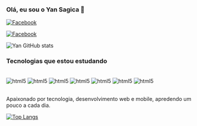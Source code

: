 ### Olá, eu sou o Yan Sagica 👋

[![Facebook](https://img.shields.io/badge/Facebook-1877F2?style=for-the-badge&logo=facebook&logoColor=white)](https://www.facebook.com/YanSagica/)

[![Facebook](https://img.shields.io/badge/Instagram-E4405F?style=for-the-badge&logo=instagram&logoColor=white)](https://www.instagram.com/yansagica/)

![Yan GitHub stats](https://github-readme-stats.vercel.app/api?username=yansagica&show_icons=true&theme=dracula)

### Tecnologias que estou estudando

<div style="display: inline_block"><br/>
    <img align="center" alt="html5" src="https://img.shields.io/badge/HTML5-E34F26?style=for-the-badge&logo=html5&logoColor=white">
    <img align="center" alt="html5" src="https://img.shields.io/badge/CSS3-1572B6?style=for-the-badge&logo=css3&logoColor=white">
    <img align="center" alt="html5" src="https://img.shields.io/badge/JavaScript-F7DF1E?style=for-the-badge&logo=javascript&logoColor=black">
    <img align="center" alt="html5" src="https://img.shields.io/badge/Node.js-43853D?style=for-the-badge&logo=node.js&logoColor=white">
    <img align="center" alt="html5" src="https://img.shields.io/badge/TypeScript-007ACC?style=for-the-badge&logo=typescript&logoColor=white">
    <img align="center" alt="html5" src="https://img.shields.io/badge/React-20232A?style=for-the-badge&logo=react&logoColor=61DAFB">
    <img align="center" alt="html5" src="https://img.shields.io/badge/Bootstrap-563D7C?style=for-the-badge&logo=bootstrap&logoColor=white">    
</div><br/>

Apaixonado por tecnologia, desenvolvimento web e mobile, apredendo um pouco a cada dia.

[![Top Langs](https://github-readme-stats.vercel.app/api/top-langs/?username=anuraghazra&layout=compact)](https://github.com/anuraghazra/github-readme-stats)
